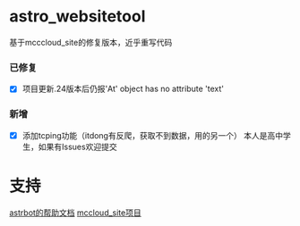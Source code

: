 # astro_websitetool

基于mcccloud_site的修复版本，近乎重写代码

### 已修复
- [x] 项目更新.24版本后仍报'At' object has no attribute 'text'
### 新增
- [x] 添加tcping功能（itdong有反爬，获取不到数据，用的另一个）
本人是高中学生，如果有Issues欢迎提交

# 支持

[astrbot的帮助文档](https://astrbot.soulter.top/center/docs/%E5%BC%80%E5%8F%91/%E6%8F%92%E4%BB%B6%E5%BC%80%E5%8F%91/
) [mccloud_site项目](https://github.com/MCYUNIDC/mccloud_site)
